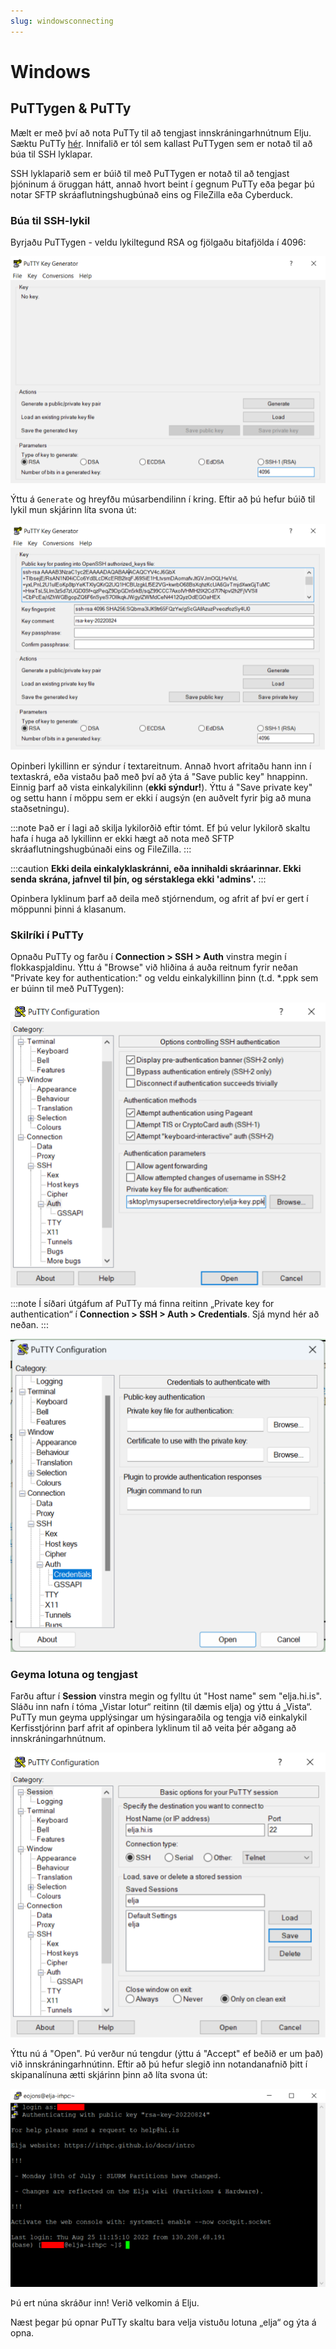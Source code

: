 ```yaml
---
slug: windowsconnecting
---
```

# Windows 

## PuTTygen & PuTTy

Mælt er með því að nota PuTTy til að tengjast innskráningarhnútnum Elju.
Sæktu PuTTy [hér](https://www.putty.org/).
Innifalið er tól sem kallast PuTTygen sem er notað til að búa til SSH lyklapar.

SSH lyklaparið sem er búið til með PuTTygen er notað til að tengjast þjóninum á öruggan hátt,
annað hvort beint í gegnum PuTTy eða þegar þú notar SFTP skráaflutningshugbúnað eins og
FileZilla eða Cyberduck.


### Búa til SSH-lykil

Byrjaðu PuTTygen - veldu lykiltegund RSA og fjölgaðu bitafjölda í 4096:

![Dæmi PuTTygen](../../../../../docs/assets/puttygen.png)

Ýttu á ```Generate``` og hreyfðu músarbendilinn í kring.
Eftir að þú hefur búið til lykil mun skjárinn líta svona út:

![Dæmi 2 PuTTygen](../../../../../docs/assets/puttygen2.png)

Opinberi lykillinn er sýndur í textareitnum.
Annað hvort afritaðu hann inn í textaskrá,
eða vistaðu það með því að ýta á "Save public key" hnappinn.
Einnig þarf að vista einkalykilinn (**ekki sýndur!**).
Ýttu á "Save private key" og settu hann í möppu sem er ekki í augsýn
(en auðvelt fyrir þig að muna staðsetningu).

:::note
Það er í lagi að skilja lykilorðið eftir tómt. Ef þú velur lykilorð skaltu hafa í huga að lykillinn er ekki hægt að nota með SFTP skráaflutningshugbúnaði eins og FileZilla.
:::

:::caution
**Ekki deila einkalyklaskránni, eða innihaldi skráarinnar.
Ekki senda skrána, jafnvel til þín, og
sérstaklega ekki 'admins'.**
:::

Opinbera lyklinum þarf að deila með stjórnendum,
og afrit af því er gert í möppunni þinni á klasanum.

### Skilríki í PuTTy

Opnaðu PuTTy og farðu í **Connection > SSH > Auth** vinstra megin í flokkaspjaldinu.
Ýttu á "Browse" við hliðina á auða reitnum fyrir neðan "Private key for authentication:" og veldu
einkalykillinn þinn (t.d. \*.ppk sem er búinn til með PuTTygen):

![Example PuTTy](../../../../../docs/assets/putty.png)

:::note
Í síðari útgáfum af PuTTy má finna reitinn „Private key for authentication“ í **Connection > SSH > Auth > Credentials**. Sjá mynd hér að neðan.
:::

![Example_PuTTy](../../../../../docs/assets/PuttyVNew.png)

### Geyma lotuna og tengjast

Farðu aftur í **Session** vinstra megin og fylltu út "Host name" sem "elja.hi.is". Sláðu inn nafn í tóma „Vistar lotur“ reitinn (til dæmis elja) og ýttu á „Vista“. PuTTy mun geyma upplýsingar um hýsingaraðila og tengja við einkalykil
Kerfisstjórinn þarf afrit af opinbera lyklinum til að veita þér aðgang að innskráningarhnútnum.

![Example 2 PuTTy](../../../../../docs/assets/putty2.png)

Ýttu nú á "Open". Þú verður nú tengdur (ýttu á "Accept" ef beðið er um það) við innskráningarhnútinn. Eftir að þú hefur slegið inn notandanafnið þitt í skipanalínuna ætti skjárinn þinn að líta svona út:

![Example 3 PuTTy](../../../../../docs/assets/putty3.png)

Þú ert núna skráður inn! Verið velkomin á Elju.

Næst þegar þú opnar PuTTy skaltu bara velja vistuðu lotuna „elja“ og ýta á opna.